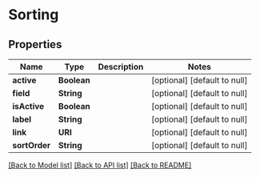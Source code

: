 # Sorting
## Properties

Name | Type | Description | Notes
------------ | ------------- | ------------- | -------------
**active** | **Boolean** |  | [optional] [default to null]
**field** | **String** |  | [optional] [default to null]
**isActive** | **Boolean** |  | [optional] [default to null]
**label** | **String** |  | [optional] [default to null]
**link** | **URI** |  | [optional] [default to null]
**sortOrder** | **String** |  | [optional] [default to null]

[[Back to Model list]](../README.md#documentation-for-models) [[Back to API list]](../README.md#documentation-for-api-endpoints) [[Back to README]](../README.md)

